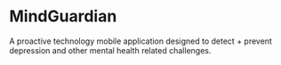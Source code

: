 # MindGuardian
A proactive technology mobile application designed to detect + prevent depression and other mental health related challenges. 
